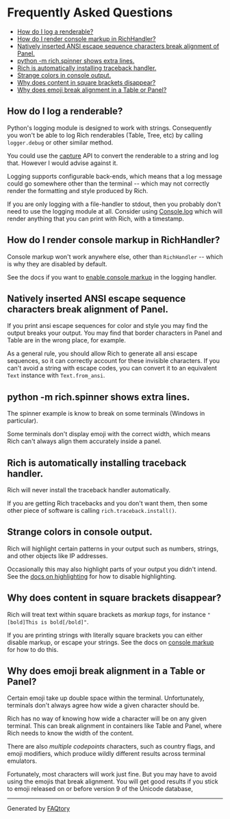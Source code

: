 
# Frequently Asked Questions
- [How do I log a renderable?](#how-do-i-log-a-renderable)
- [How do I render console markup in RichHandler?](#how-do-i-render-console-markup-in-richhandler)
- [Natively inserted ANSI escape sequence characters break alignment of Panel.](#natively-inserted-ansi-escape-sequence-characters-break-alignment-of-panel)
- [python -m rich.spinner shows extra lines.](#python--m-richspinner-shows-extra-lines)
- [Rich is automatically installing traceback handler.](#rich-is-automatically-installing-traceback-handler)
- [Strange colors in console output.](#strange-colors-in-console-output)
- [Why does content in square brackets disappear?](#why-does-content-in-square-brackets-disappear)
- [Why does emoji break alignment in a Table or Panel?](#why-does-emoji-break-alignment-in-a-table-or-panel)

<a name="how-do-i-log-a-renderable"></a>
## How do I log a renderable?

Python's logging module is designed to work with strings. Consequently you won't be able to log Rich renderables (Table, Tree, etc) by calling `logger.debug` or other similar method.

You could use the [capture](https://rich.readthedocs.io/en/latest/console.html#capturing-output) API to convert the renderable to a string and log that. However I would advise against it.

Logging supports configurable back-ends, which means that a log message could go somewhere other than the terminal -- which may not correctly render the formatting and style produced by Rich.

If you are only logging with a file-handler to stdout, then you probably don't need to use the logging module at all. Consider using [Console.log](https://rich.readthedocs.io/en/latest/reference/console.html#rich.console.Console.log) which will render anything that you can print with Rich, with a timestamp.

<a name="how-do-i-render-console-markup-in-richhandler"></a>
## How do I render console markup in RichHandler?

Console markup won't work anywhere else, other than `RichHandler` -- which is why they are disabled by default.

See the docs if you want to [enable console markup](https://rich.readthedocs.io/en/latest/logging.html#logging-handler) in the logging handler.

<a name="natively-inserted-ansi-escape-sequence-characters-break-alignment-of-panel"></a>
## Natively inserted ANSI escape sequence characters break alignment of Panel.

If you print ansi escape sequences for color and style you may find the output breaks your output.
You may find that border characters in Panel and Table are in the wrong place, for example.

As a general rule, you should allow Rich to generate all ansi escape sequences, so it can correctly account for these invisible characters.
If you can't avoid a string with escape codes, you can convert it to an equivalent `Text` instance with `Text.from_ansi`.

<a name="python--m-richspinner-shows-extra-lines"></a>
## python -m rich.spinner shows extra lines.

The spinner example is know to break on some terminals (Windows in particular).

Some terminals don't display emoji with the correct width, which means Rich can't always align them accurately inside a panel.

<a name="rich-is-automatically-installing-traceback-handler"></a>
## Rich is automatically installing traceback handler.

Rich will never install the traceback handler automatically.

If you are getting Rich tracebacks and you don't want them, then some other piece of software is calling `rich.traceback.install()`.

<a name="strange-colors-in-console-output"></a>
## Strange colors in console output.

Rich will highlight certain patterns in your output such as numbers, strings, and other objects like IP addresses.

Occasionally this may also highlight parts of your output you didn't intend. See the [docs on highlighting](https://rich.readthedocs.io/en/latest/highlighting.html) for how to disable highlighting.

<a name="why-does-content-in-square-brackets-disappear"></a>
## Why does content in square brackets disappear?

Rich will treat text within square brackets as *markup tags*, for instance `"[bold]This is bold[/bold]"`.

If you are printing strings with literally square brackets you can either disable markup, or escape your strings.
See the docs on [console markup](https://rich.readthedocs.io/en/latest/markup.html) for how to do this.

<a name="why-does-emoji-break-alignment-in-a-table-or-panel"></a>
## Why does emoji break alignment in a Table or Panel?

Certain emoji take up double space within the terminal. Unfortunately, terminals don't always agree how wide a given character should be.

Rich has no way of knowing how wide a character will be on any given terminal. This can break alignment in containers like Table and Panel, where Rich needs to know the width of the content.

There are also *multiple codepoints* characters, such as country flags, and emoji modifiers, which produce wildly different results across terminal emulators.

Fortunately, most characters will work just fine. But you may have to avoid using the emojis that break alignment. You will get good results if you stick to emoji released on or before version 9 of the Unicode database,

<hr>

Generated by [FAQtory](https://github.com/willmcgugan/faqtory)
